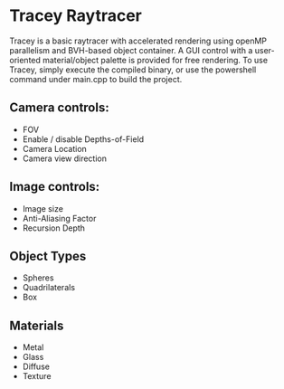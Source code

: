 # Tracey Raytracer

Tracey is a basic raytracer with accelerated rendering using openMP parallelism and BVH-based object container. A GUI control with a user-oriented material/object palette is provided for free rendering. To use Tracey, simply execute the compiled binary, or use the powershell command under main.cpp to build the project.

## Camera controls:
- FOV
- Enable / disable Depths-of-Field
- Camera Location
- Camera view direction

## Image controls:
- Image size
- Anti-Aliasing Factor
- Recursion Depth

## Object Types
- Spheres
- Quadrilaterals
- Box

## Materials
- Metal
- Glass
- Diffuse
- Texture

